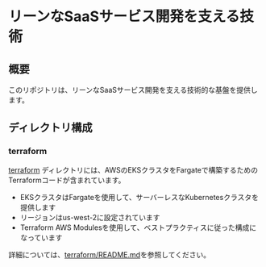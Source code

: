 # リーンなSaaSサービス開発を支える技術
## 概要
このリポジトリは、リーンなSaaSサービス開発を支える技術的な基盤を提供します。

## ディレクトリ構成

### terraform
[terraform](./terraform) ディレクトリには、AWSのEKSクラスタをFargateで構築するためのTerraformコードが含まれています。

- EKSクラスタはFargateを使用して、サーバーレスなKubernetesクラスタを提供します
- リージョンはus-west-2に設定されています
- Terraform AWS Modulesを使用して、ベストプラクティスに従った構成になっています

詳細については、[terraform/README.md](./terraform/README.md)を参照してください。

